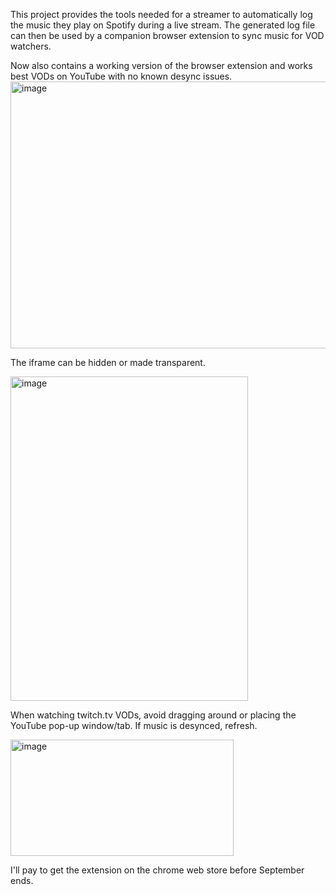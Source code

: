 This project provides the tools needed for a streamer to automatically log the music they play on Spotify during a live stream.
The generated log file can then be used by a companion browser extension to sync music for VOD watchers.

Now also contains a working version of the browser extension and works best VODs on YouTube with no known desync issues.
<img width="749" height="427" alt="image" src="https://github.com/user-attachments/assets/d56951a8-611e-487f-8112-d03c814823ea" />

The iframe can be hidden or made transparent.

<img width="380" height="519" alt="image" src="https://github.com/user-attachments/assets/238fa2a2-2790-49b1-bfff-4001e7e12dc9" />



When watching twitch.tv VODs, avoid dragging around or placing the YouTube pop-up window/tab.
If music is desynced, refresh.

<img width="357" height="186" alt="image" src="https://github.com/user-attachments/assets/03efc9c2-778c-4aae-bccc-b31030230cc7" />

I'll pay to get the extension on the chrome web store before September ends.

